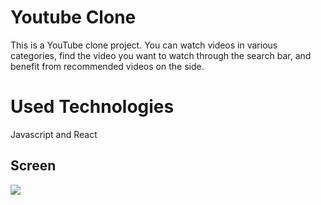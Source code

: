 <h1> Youtube Clone</h1>

This is a YouTube clone project. You can watch videos in various categories, find the video you want to watch through the search bar, and benefit from recommended videos on the side.

<h1> Used Technologies </h1>

Javascript and React

<h2> Screen </h2>

![](Screen.gif)